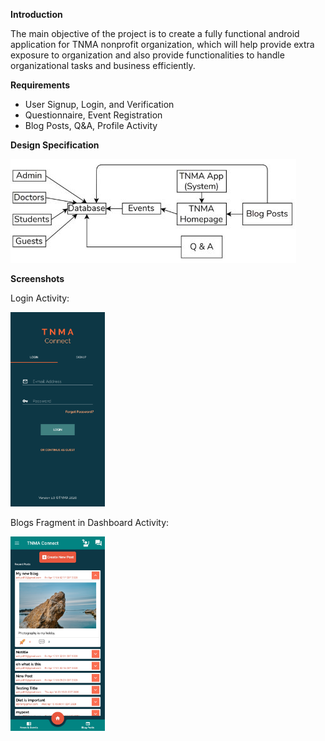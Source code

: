<b>Introduction</b>

The main objective of the project is to create a fully functional android application for TNMA nonprofit organization, which will help provide extra exposure to organization and also provide functionalities to handle organizational tasks and business efficiently. 

<b>Requirements</b>

- User Signup, Login, and Verification
- Questionnaire, Event Registration
- Blog Posts, Q&A, Profile Activity

<b>Design Specification</b>

![](/app/src/main/res/drawable/design.JPG)

<b>Screenshots</b>

Login Activity:

<img src="/app/src/main/res/drawable/screen1.jpg" width="30%">

Blogs Fragment in Dashboard Activity:

<img src="/app/src/main/res/drawable/screen2.jpg" width="30%">
